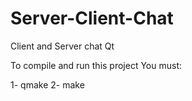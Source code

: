 # Server-Client-Chat
Client and Server chat Qt

To compile and run this project You must:

1- qmake
2- make


